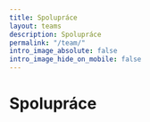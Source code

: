 ```yaml
---
title: Spolupráce
layout: teams
description: Spolupráce
permalink: "/team/"
intro_image_absolute: false
intro_image_hide_on_mobile: false
---
```


# Spolupráce